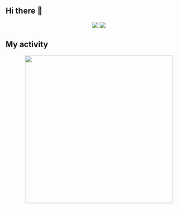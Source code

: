 ## Hi there 👋
<div align="center">
  <img src="http://github-profile-summary-cards.vercel.app/api/cards/profile-details?username=static-fuji&theme=react"  />
  <img src="http://github-profile-summary-cards.vercel.app/api/cards/most-commit-language?username=static-fuji&theme=react"  />
</div>

## My activity
<div align="center">
  <img width="400px"src="https://github-readme-streak-stats.herokuapp.com/?user=static-fuji&theme=react"  />
</div>
